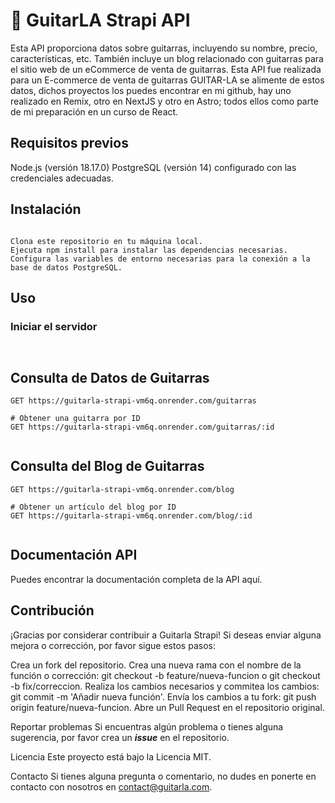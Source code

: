 


# 🚀 GuitarLA Strapi API 

Esta API proporciona datos sobre guitarras, incluyendo su nombre, precio, características, etc. También incluye un blog relacionado con guitarras para el sitio web de un eCommerce de venta de guitarras.
Esta API fue realizada para un E-commerce de venta de guitarras GUITAR-LA se alimente de estos datos, dichos proyectos los puedes encontrar en mi github, hay uno realizado en Remix, otro en NextJS y otro en Astro; todos ellos como parte de mi preparación en un curso de React. 

## Requisitos previos
Node.js (versión 18.17.0)
PostgreSQL (versión 14) configurado con las credenciales adecuadas.

## Instalación
```

Clona este repositorio en tu máquina local.
Ejecuta npm install para instalar las dependencias necesarias.
Configura las variables de entorno necesarias para la conexión a la base de datos PostgreSQL.

```
## Uso
### Iniciar el servidor
  

```npm start
 
```
## Consulta de Datos de Guitarras
 

```# Obtener todas las guitarras
GET https://guitarla-strapi-vm6q.onrender.com/guitarras

# Obtener una guitarra por ID
GET https://guitarla-strapi-vm6q.onrender.com/guitarras/:id
 
```

## Consulta del Blog de Guitarras
 
  
```# Obtener todos los artículos del blog
GET https://guitarla-strapi-vm6q.onrender.com/blog

# Obtener un artículo del blog por ID
GET https://guitarla-strapi-vm6q.onrender.com/blog/:id
 
```
## Documentación API
Puedes encontrar la documentación completa de la API aquí.

## Contribución
¡Gracias por considerar contribuir a Guitarla Strapi! Si deseas enviar alguna mejora o corrección, por favor sigue estos pasos:

Crea un fork del repositorio.
Crea una nueva rama con el nombre de la función o corrección: git checkout -b feature/nueva-funcion o git checkout -b fix/correccion.
Realiza los cambios necesarios y commitea los cambios: git commit -m 'Añadir nueva función'.
Envía los cambios a tu fork: git push origin feature/nueva-funcion.
Abre un Pull Request en el repositorio original.

Reportar problemas
Si encuentras algún problema o tienes alguna sugerencia, por favor crea un ***issue*** en el repositorio.

Licencia
Este proyecto está bajo la Licencia MIT.

Contacto
Si tienes alguna pregunta o comentario, no dudes en ponerte en contacto con nosotros en contact@guitarla.com.